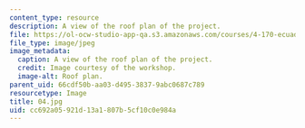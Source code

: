 ```yaml
---
content_type: resource
description: A view of the roof plan of the project.
file: https://ol-ocw-studio-app-qa.s3.amazonaws.com/courses/4-170-ecuador-workshop-fall-2006/cc692a05921d13a1807b5cf10c0e984a_04.jpg
file_type: image/jpeg
image_metadata:
  caption: A view of the roof plan of the project.
  credit: Image courtesy of the workshop.
  image-alt: Roof plan.
parent_uid: 66cdf50b-aa03-d495-3837-9abc0687c789
resourcetype: Image
title: 04.jpg
uid: cc692a05-921d-13a1-807b-5cf10c0e984a
---
```

